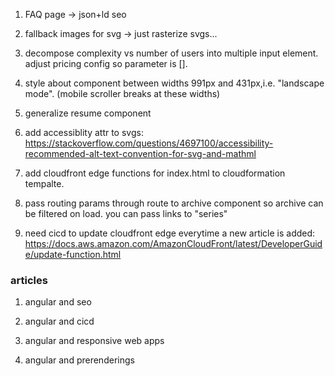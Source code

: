 1. FAQ page -> json+ld seo

2. fallback images for svg -> just rasterize svgs...

3. decompose complexity vs number of users into multiple input element. adjust pricing config so parameter is [].

4. style about component between widths 991px and 431px,i.e. "landscape mode". (mobile scroller breaks at these widths)

5. generalize resume component

6. add accessiblity attr to svgs: https://stackoverflow.com/questions/4697100/accessibility-recommended-alt-text-convention-for-svg-and-mathml

7. add cloudfront edge functions for index.html to cloudformation tempalte.

8. pass routing params through route to archive component so archive can be filtered on load. you can pass links to "series"

9. need cicd to update cloudfront edge everytime a new article is added: https://docs.aws.amazon.com/AmazonCloudFront/latest/DeveloperGuide/update-function.html


### articles

1. angular and seo

2. angular and cicd

3. angular and responsive web apps

4. angular and prerenderings
